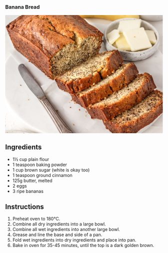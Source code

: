 ### Banana Bread
<img src="./recipes/banana_bread.jpg" class="img-responsive" alt="">

## Ingredients
* 1½ cup plain flour
* 1 teaspoon baking powder
* 1 cup brown sugar (white is okay too)
* 1 teaspoon ground cinnamon
* 125g butter, melted
* 2 eggs
* 3 ripe bananas

## Instructions
1. Preheat oven to 180°C.
2. Combine all dry ingredients into a large bowl.
3. Combine all wet ingredients into another large bowl.
4. Grease and line the base and side of a pan.
5. Fold wet ingredients into dry ingredients and place into pan.
6. Bake in oven for 35-45 minutes, until the top is a dark golden brown.